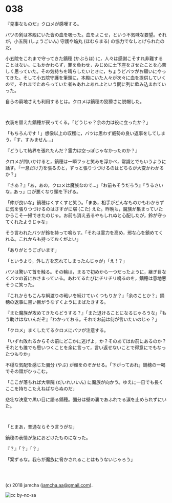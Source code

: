 

# 038

『見事なものだ』クロメが感嘆する。  

バツの剣は本殿にいた皆の血を吸った。血をよこせ，という不気味な要望。それが，小五院 (しょうごいん) 守護や焔丸 (ほむらまる) の協力でなしとげられたのだ。  

小五院をこれまで守ってきた鏑穂 (かぶらほ) に，人々は感謝こそすれ非難することはない。にもかかわらず，罪を負わせ，みじめに土下座をさせたことを心苦しく思っていた。その気持ちを晴らしたいときに，ちょうどバツがお願いにやってきた。そして小五院守護を筆頭に，本殿にいた人々が次々に血を提供していくので，それまでためらっていた者もあれよあれよという間に列に飲み込まれていった。  

自らの窮地さえも利用するとは。クロメは鏑穂の狡猾さに脱帽した。  

<br>  

衣装を替えた鏑穂が戻ってくる。「どうじゃ？余の力は役に立ったか？」  

「もちろんです ! 」想像以上の収穫に，バツは思わず威勢の良い返事をしてしまう。「す，すみません…」  

『どうして結界を張れたんだ？霊力は空っぽじゃなかったのか？』  

クロメが問いかけると，鏑穂は一瞬フッと笑みを浮かべ，常識とでもいうように話す。「一息だけ力を張るのと，ずっと張りつづけるのはどちらが大変かわかるか？」  

『さあ？』「あ，あの，クロメは魔族なので…」『お前もそうだろう』「うるさいな…あっ」口が悪くなり頭を下げる。  

「仲が良いな」鏑穂はくすくすと笑う。「まあ，相手がどんなものかもわからずに気を張りつづけるのはさすがに堪 (こた) えた。昨晩も，魔族が集まっていたからこそ一掃できたのじゃ。お前も消え去るやもしれぬと心配したが，鈴が守ってくれたようじゃな」  

そう言われたバツが鈴を持って鳴らす。「それは霊力を高め，邪な心を鎮めてくれる。これからも持っておくがよい」  

「ありがとうございます」  

「というより，外し方を忘れてしまったんじゃが」「え ! ？」  

バツは驚いて首を触る。その輪は，まるで初めから一つだったように，継ぎ目なくバツの首におさまっている。あわてるたびにチリチリ鳴るのを，鏑穂は意地悪そうに笑った。  

『これからもこんな綱渡りの戦いを続けていくつもりか？』「余のことか？」鏑穂の返事に黒い目がうなずくようにまばたきする。  

『また魔族が攻めてきたらどうする？』「また退けることになるじゃろうな」『もう助けはないんだぞ』「わかっておる。それでお前は何が言いたいのじゃ？」  

「クロメ」まくしたてるクロメにバツが注意する。  

「いずれ敗れるからその前にどこかに逃げよ，か？そのあてはお前にあるのか？それとも誰でも思いつくことを余に言って，言い返せないことで得意にでもなったつもりか」  

不穏な気配を感じた彌分 (やぶ) が顔をのぞかせる。「下がっておれ」鏑穂の一喝でその頭がひっこむ。  

「ここが落ちれば大零院 (だいれいいん) に魔族が向かう。ゆえに一日でも長くここを持ちこたえねばならぬのだ」  

悲壮な決意で黒い目に語る鏑穂。彌分は壁の裏であふれでる涙を止められずにいた。  

<br>  

「とまあ，普通ならそう言うがな」  

鏑穂の表情が急におどけたものになった。  

『？』「？」「？」  

「案ずるな。我らが魔族に脅かされることはもうないじゃろう」  

<br>  
<br>  

(c) 2018 jamcha (jamcha.aa@gmail.com).  

![cc by-nc-sa](https://i.creativecommons.org/l/by-nc-sa/4.0/88x31.png)  

